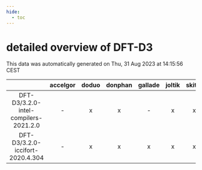 ```yaml
---
hide:
  - toc
---
```


detailed overview of DFT-D3
===========================


This data was automatically generated on Thu, 31 Aug 2023 at 14:15:56 CEST  

| |accelgor|doduo|donphan|gallade|joltik|skitty|swalot|victini|
| :---: | :---: | :---: | :---: | :---: | :---: | :---: | :---: | :---: |
|DFT-D3/3.2.0-intel-compilers-2021.2.0|-|x|x|-|x|x|x|x|
|DFT-D3/3.2.0-iccifort-2020.4.304|-|x|x|x|x|x|x|x|
